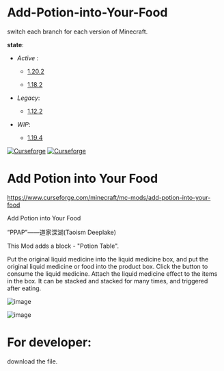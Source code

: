 # Add-Potion-into-Your-Food

switch each branch for each version of Minecraft.

____state____:
-  _Active_ :
 
   + [1.20.2](https://github.com/Ecdcaeb/Add-Potion-into-Your-Food/tree/1.20.2)
 
   + [1.18.2](https://github.com/Ecdcaeb/Add-Potion-into-Your-Food/tree/1.18.2)

- _Legacy_:

   + [1.12.2](https://github.com/Ecdcaeb/Add-Potion-into-Your-Food/tree/1.12.2)
   
- _WIP_:

    
    + [1.19.4](https://github.com/Ecdcaeb/Add-Potion-into-Your-Food/tree/1.19.4)
   

[![Curseforge](http://cf.way2muchnoise.eu/full_739891_downloads.svg)](https://www.curseforge.com/minecraft/mc-mods/add-potion-into-your-food) [![Curseforge](http://cf.way2muchnoise.eu/versions/For%20MC_739891_all.svg)](https://www.curseforge.com/minecraft/mc-mods/add-potion-into-your-food)

# Add Potion into Your Food

https://www.curseforge.com/minecraft/mc-mods/add-potion-into-your-food

Add Potion into Your Food

“PPAP”——道家深湖(Taoism Deeplake)

This Mod adds a block - "Potion Table".

Put the original liquid medicine into the liquid medicine box, and put the original liquid medicine or food into the product box. Click the button to consume the liquid medicine. Attach the liquid medicine effect to the items in the box. It can be stacked and stacked for many times, and triggered after eating.


![image](https://github.com/Ecdcaeb/Add-Potion-into-Your-Food/assets/107909747/74be40b1-195c-420f-9f64-e15b2e983436)

![image](https://github.com/Ecdcaeb/Add-Potion-into-Your-Food/assets/107909747/573d4666-adeb-459a-a32f-d9daba3fa53d)

# For developer:
 download the file.
